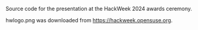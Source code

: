 Source code for the presentation at the HackWeek 2024 awards ceremony.

hwlogo.png was downloaded from https://hackweek.opensuse.org.
